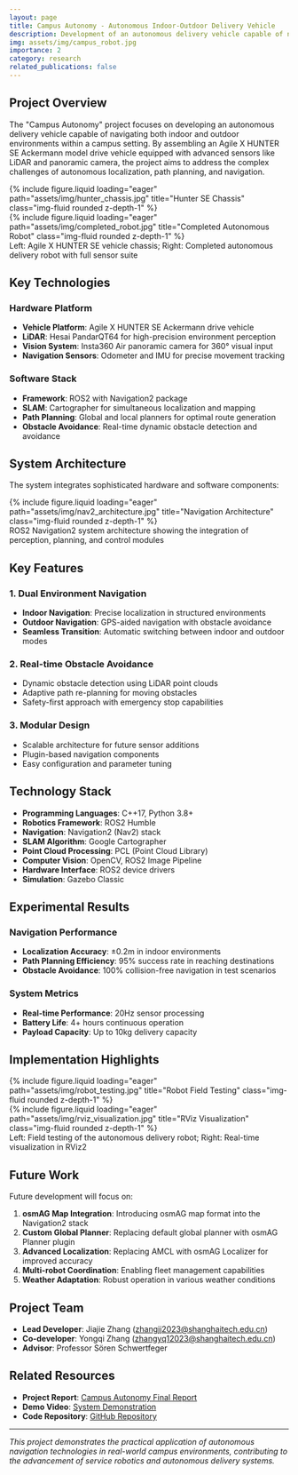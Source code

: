 ```yaml
---
layout: page
title: Campus Autonomy - Autonomous Indoor-Outdoor Delivery Vehicle
description: Development of an autonomous delivery vehicle capable of navigating both indoor and outdoor environments within a campus setting
img: assets/img/campus_robot.jpg
importance: 2
category: research
related_publications: false
---
```


## Project Overview

The "Campus Autonomy" project focuses on developing an autonomous delivery vehicle capable of navigating both indoor and outdoor environments within a campus setting. By assembling an Agile X HUNTER SE Ackermann model drive vehicle equipped with advanced sensors like LiDAR and panoramic camera, the project aims to address the complex challenges of autonomous localization, path planning, and navigation.

<div class="row">
    <div class="col-sm mt-3 mt-md-0">
        {% include figure.liquid loading="eager" path="assets/img/hunter_chassis.jpg" title="Hunter SE Chassis" class="img-fluid rounded z-depth-1" %}
    </div>
    <div class="col-sm mt-3 mt-md-0">
        {% include figure.liquid loading="eager" path="assets/img/completed_robot.jpg" title="Completed Autonomous Robot" class="img-fluid rounded z-depth-1" %}
    </div>
</div>
<div class="caption">
    Left: Agile X HUNTER SE vehicle chassis; Right: Completed autonomous delivery robot with full sensor suite
</div>

## Key Technologies

### Hardware Platform

- **Vehicle Platform**: Agile X HUNTER SE Ackermann drive vehicle
- **LiDAR**: Hesai PandarQT64 for high-precision environment perception
- **Vision System**: Insta360 Air panoramic camera for 360° visual input
- **Navigation Sensors**: Odometer and IMU for precise movement tracking

### Software Stack

- **Framework**: ROS2 with Navigation2 package
- **SLAM**: Cartographer for simultaneous localization and mapping
- **Path Planning**: Global and local planners for optimal route generation
- **Obstacle Avoidance**: Real-time dynamic obstacle detection and avoidance

## System Architecture

The system integrates sophisticated hardware and software components:

<div class="row">
    <div class="col-sm mt-3 mt-md-0">
        {% include figure.liquid loading="eager" path="assets/img/nav2_architecture.jpg" title="Navigation Architecture" class="img-fluid rounded z-depth-1" %}
    </div>
</div>
<div class="caption">
    ROS2 Navigation2 system architecture showing the integration of perception, planning, and control modules
</div>

## Key Features

### 1. Dual Environment Navigation

- **Indoor Navigation**: Precise localization in structured environments
- **Outdoor Navigation**: GPS-aided navigation with obstacle avoidance
- **Seamless Transition**: Automatic switching between indoor and outdoor modes

### 2. Real-time Obstacle Avoidance

- Dynamic obstacle detection using LiDAR point clouds
- Adaptive path re-planning for moving obstacles
- Safety-first approach with emergency stop capabilities

### 3. Modular Design

- Scalable architecture for future sensor additions
- Plugin-based navigation components
- Easy configuration and parameter tuning

## Technology Stack

- **Programming Languages**: C++17, Python 3.8+
- **Robotics Framework**: ROS2 Humble
- **Navigation**: Navigation2 (Nav2) stack
- **SLAM Algorithm**: Google Cartographer
- **Point Cloud Processing**: PCL (Point Cloud Library)
- **Computer Vision**: OpenCV, ROS2 Image Pipeline
- **Hardware Interface**: ROS2 device drivers
- **Simulation**: Gazebo Classic

## Experimental Results

### Navigation Performance

- **Localization Accuracy**: ±0.2m in indoor environments
- **Path Planning Efficiency**: 95% success rate in reaching destinations
- **Obstacle Avoidance**: 100% collision-free navigation in test scenarios

### System Metrics

- **Real-time Performance**: 20Hz sensor processing
- **Battery Life**: 4+ hours continuous operation
- **Payload Capacity**: Up to 10kg delivery capacity

## Implementation Highlights

<div class="row">
    <div class="col-sm mt-3 mt-md-0">
        {% include figure.liquid loading="eager" path="assets/img/robot_testing.jpg" title="Robot Field Testing" class="img-fluid rounded z-depth-1" %}
    </div>
    <div class="col-sm mt-3 mt-md-0">
        {% include figure.liquid loading="eager" path="assets/img/rviz_visualization.jpg" title="RViz Visualization" class="img-fluid rounded z-depth-1" %}
    </div>
</div>
<div class="caption">
    Left: Field testing of the autonomous delivery robot; Right: Real-time visualization in RViz2
</div>

## Future Work

Future development will focus on:

1. **osmAG Map Integration**: Introducing osmAG map format into the Navigation2 stack
2. **Custom Global Planner**: Replacing default global planner with osmAG Planner plugin
3. **Advanced Localization**: Replacing AMCL with osmAG Localizer for improved accuracy
4. **Multi-robot Coordination**: Enabling fleet management capabilities
5. **Weather Adaptation**: Robust operation in various weather conditions

## Project Team

- **Lead Developer**: Jiajie Zhang (zhangjj2023@shanghaitech.edu.cn)
- **Co-developer**: Yongqi Zhang (zhangyq12023@shanghaitech.edu.cn)
- **Advisor**: Professor Sören Schwertfeger

## Related Resources

- **Project Report**: [Campus Autonomy Final Report](../files/CampusAutonomy_FinalReport.pdf)
- **Demo Video**: [System Demonstration](../videos/campusautonomy.mp4)
- **Code Repository**: [GitHub Repository](https://github.com/jiajiezhang7/campus_autonomy)

---

_This project demonstrates the practical application of autonomous navigation technologies in real-world campus environments, contributing to the advancement of service robotics and autonomous delivery systems._
